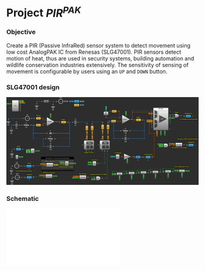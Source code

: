 # Project _PIR<sup>PAK</sup>_

### Objective

Create a PIR (Passive InfraRed) sensor system to detect movement using low cost AnalogPAK IC from Renesas (SLG47001). PIR sensors detect motion of heat, thus are used in security systems, building automation and wildlife conservation industries extensively. The sensitivity of sensing of movement is configurable by users using an `UP` and `DOWN` button.

### SLG47001 design 
![image.png](Go-Configure_design/design_pic.png)

### Schematic
![schematic.pdf](schematic/Configurable_PIR_GreenPak.pdf)
